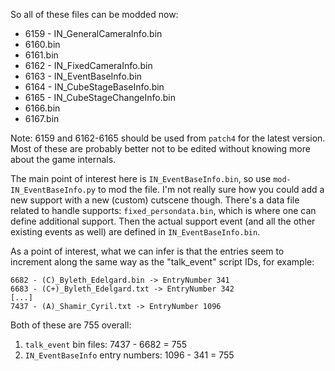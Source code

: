 So all of these files can be modded now:

* 6159 - IN_GeneralCameraInfo.bin
* 6160.bin
* 6161.bin
* 6162 - IN_FixedCameraInfo.bin
* 6163 - IN_EventBaseInfo.bin
* 6164 - IN_CubeStageBaseInfo.bin
* 6165 - IN_CubeStageChangeInfo.bin
* 6166.bin
* 6167.bin

Note: 6159 and 6162-6165 should be used from `patch4` for the latest version. Most of these are probably better not to be edited without knowing more about the game internals.

The main point of interest here is `IN_EventBaseInfo.bin`, so use `mod-IN_EventBaseInfo.py` to mod the file. I'm not really sure how you could add a new support with a new (custom) cutscene though. There's a data file related to handle supports: `fixed_persondata.bin`, which is where one can define additional support. Then the actual support event (and all the other existing events as well) are defined in `IN_EventBaseInfo.bin`.

As a point of interest, what we can infer is that the entries seem to increment along the same way as the "talk_event" script IDs, for example:

```
6682 - (C)_Byleth_Edelgard.bin -> EntryNumber 341
6683 - (C+)_Byleth_Edelgard.txt -> EntryNumber 342
[...]
7437 - (A)_Shamir_Cyril.txt -> EntryNumber 1096
```

Both of these are 755 overall:
 1. `talk_event` bin files: 7437 - 6682 = 755
 2. `IN_EventBaseInfo` entry numbers: 1096 - 341 = 755
